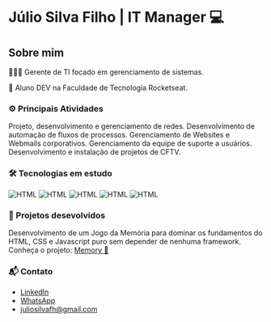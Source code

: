 # Júlio Silva Filho | IT Manager 💻
## Sobre mim

👨🏽‍💻 Gerente de TI focado em gerenciamento de sistemas.

📒 Aluno DEV na Faculdade de Tecnologia Rocketseat.

### ⚙️ Principais Atividades
Projeto, desenvolvimento e gerenciamento de redes.
Desenvolvimento de automação de fluxos de processos.
Gerenciamento de Websites e Webmails corporativos.
Gerenciamento da equipe de suporte a usuários.
Desenvolvimento e instalação de projetos de CFTV.

### 🛠 Tecnologias em estudo
![HTML](https://img.shields.io/badge/-React-000?style=flat&logo=react)
![HTML](https://img.shields.io/badge/-Node.js-000?style=flat&logo=node.js)
![HTML](https://img.shields.io/badge/-Javascript-000?style=flat&logo=javascript)
![HTML](https://img.shields.io/badge/-css3-000?style=flat&logo=css)
![HTML](https://img.shields.io/badge/-HTML-000?style=flat&logo=html5)

### 💾 Projetos desevolvidos
Desenvolvimento de um Jogo da Memória para dominar os fundamentos do HTML, CSS e Javascript puro sem depender de nenhuma framework. Conheça o projeto: [Memory 🧠](https://github.com/julio-fh/memory)

### 📬 Contato
- [LinkedIn](https://www.linkedin.com/in/juliosilvafilho/)
- [WhatsApp](https://wa.me/5586994051636)
- juliosilvafh@gmail.com
